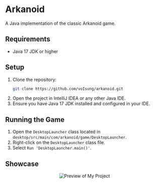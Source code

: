 # Arkanoid

A Java implementation of the classic Arkanoid game.

## Requirements

- Java 17 JDK or higher

## Setup

1. Clone the repository:
    ```bash
    git clone https://github.com/voIsung/arkanoid.git
    ```
2. Open the project in IntelliJ IDEA or any other Java IDE.
3. Ensure you have Java 17 JDK installed and configured in your IDE.

## Running the Game

1. Open the `DesktopLauncher` class located in `desktop/src/main/com/arkanoid/game/DesktopLauncher`.
2. Right-click on the `DesktopLauncher` class file.
3. Select `Run 'DesktopLauncher.main()'`.

## Showcase

<div align="center">
  <img src="https://i.imgur.com/k22mngQ.png" alt="Preview of My Project">
</div>
